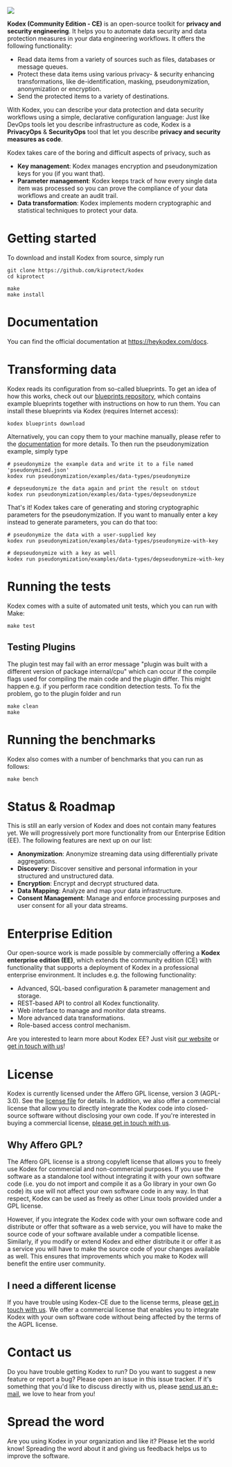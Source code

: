 ![](https://heykodex.com/static/images/logos/kodexlogo-blue.png)

**Kodex (Community Edition - CE)** is an open-source toolkit for
**privacy and security engineering**. It helps you to automate data
security and data protection measures in your data engineering workflows.
It offers the following functionality:

- Read data items from a variety of sources such as files, databases or
  message queues.
- Protect these data items using various privacy- & security enhancing
  transformations, like de-identification, masking, pseudonymization,
  anonymization or encryption.
- Send the protected items to a variety of destinations.

With Kodex, you can describe your data protection and data security
workflows using a simple, declarative configuration language: Just like DevOps
tools let you describe infrastructure as code, Kodex is a **PrivacyOps** &
**SecurityOps** tool that let you describe **privacy and security measures
as code**.

Kodex takes care of the boring and difficult aspects of privacy, such as

- **Key management**: Kodex manages encryption and pseudonymization
  keys for you (if you want that).
- **Parameter management**: Kodex keeps track of how every single data item
  was processed so you can prove the compliance of your data workflows
  and create an audit trail.
- **Data transformation**: Kodex implements modern cryptographic and
  statistical techniques to protect your data.

# Getting started

To download and install Kodex from source, simply run

    git clone https://github.com/kiprotect/kodex
    cd kiprotect

    make
    make install

# Documentation

You can find the official documentation at https://heykodex.com/docs.

# Transforming data

Kodex reads its configuration from so-called blueprints. To get an idea
of how this works, check out our
[blueprints repository](https://github.com/kiprotect/blueprints), which contains
example blueprints together with instructions on how to run them. You can
install these blueprints via Kodex (requires Internet access):

    kodex blueprints download

Alternatively, you can copy them to your machine manually, please refer to the
[documentation](https://heykodex.com/docs/blueprints) for more details.
To then run the pseudonymization example, simply type

    # pseudonymize the example data and write it to a file named 'pseudonymized.json'
    kodex run pseudonymization/examples/data-types/pseudonymize

    # depseudonymize the data again and print the result on stdout
    kodex run pseudonymization/examples/data-types/depseudonymize

That's it! Kodex takes care of generating and storing cryptographic
parameters for the pseudonymization. If you want to manually enter a key instead
to generate parameters, you can do that too:

    # pseudonymize the data with a user-supplied key
    kodex run pseudonymization/examples/data-types/pseudonymize-with-key

    # depseudonymize with a key as well
    kodex run pseudonymization/examples/data-types/depseudonymize-with-key

# Running the tests

Kodex comes with a suite of automated unit tests, which you can run with
Make:

    make test

## Testing Plugins

The plugin test may fail with an error message "plugin was built with a different version of package internal/cpu"
which can occur if the compile flags used for compiling the main code and the plugin differ. This might happen
e.g. if you perform race condition detection tests. To fix the problem, go to the plugin folder and run

    make clean
    make

# Running the benchmarks

Kodex also comes with a number of benchmarks that you can run as follows:

    make bench

# Status & Roadmap

This is still an early version of Kodex and does not contain many features
yet. We will progressively port more functionality from our Enterprise Edition
(EE). The following features are next up on our list:

- **Anonymization**: Anonymize streaming data using differentially private
  aggregations.
- **Discovery**: Discover sensitive and personal information in your structured
  and unstructured data.
- **Encryption**: Encrypt and decrypt structured data.
- **Data Mapping**: Analyze and map your data infrastructure.
- **Consent Management**: Manage and enforce processing purposes and
  user consent for all your data streams.

# Enterprise Edition

Our open-source work is made possible by commercially offering a **Kodex
enterprise edition (EE)**, which extends the community edition (CE) with
functionality that supports a deployment of Kodex in a professional
enterprise environment. It includes e.g. the following functionality:

- Advanced, SQL-based configuration & parameter management and storage.
- REST-based API to control all Kodex functionality.
- Web interface to manage and monitor data streams.
- More advanced data transformations.
- Role-based access control mechanism.

Are you interested to learn more about Kodex EE? Just visit
[our website](https://heykodex.com) or [get in touch with us](mailto:kodex@kiprotect.com)!

# License

Kodex is currently licensed under the Affero GPL license, version 3 (AGPL-3.0). See the
[license file](LICENSE) for details. In addition, we also offer a commercial license
that allow you to directly integrate the Kodex code into closed-source software
without disclosing your own code. If you're interested in buying a commercial license,
[please get in touch with us](mailto:kodex@kiprotect.com).

## Why Affero GPL?

The Affero GPL license is a strong copyleft license that allows you to freely use
Kodex for commercial and non-commercial purposes. If you use the software as a
standalone tool without integrating it with your own software code (i.e. you do not
import and compile it as a Go library in your own Go code) its use will not
affect your own software code in any way. In that respect, Kodex can be used
as freely as other Linux tools provided under a GPL license. 

However, if you integrate the Kodex code with your own software code and distribute
or offer that software as a web service, you will have to make the source
code of your software available under a compatible license. Similarly, if you modify
or extend Kodex and either distribute it or offer it as a service you will have
to make the source code of your changes available as well. This ensures that improvements
which you make to Kodex will benefit the entire user community.

## I need a different license

If you have trouble using Kodex-CE due to the license terms, please
[get in touch with us](mailto:kodex@kiprotect.com). We offer a commercial license 
that enables you to integrate Kodex with your own software code without
being affected by the terms of the AGPL license.

# Contact us

Do you have trouble getting Kodex to run? Do you want to suggest a new
feature or report a bug? Please open an issue in this issue tracker. If
it's something that you'd like to discuss directly with us, please
[send us an e-mail](kodex@kiprotect.com), we love to hear from you!

# Spread the word

Are you using Kodex in your organization and like it? Please let the world
know! Spreading the word about it and giving us feedback helps us to improve
the software.
